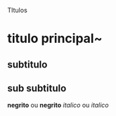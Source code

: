TItulos

# titulo principal~
## subtitulo 
## sub subtitulo

**negrito** ou __negrito__
*italico* ou _italico_
